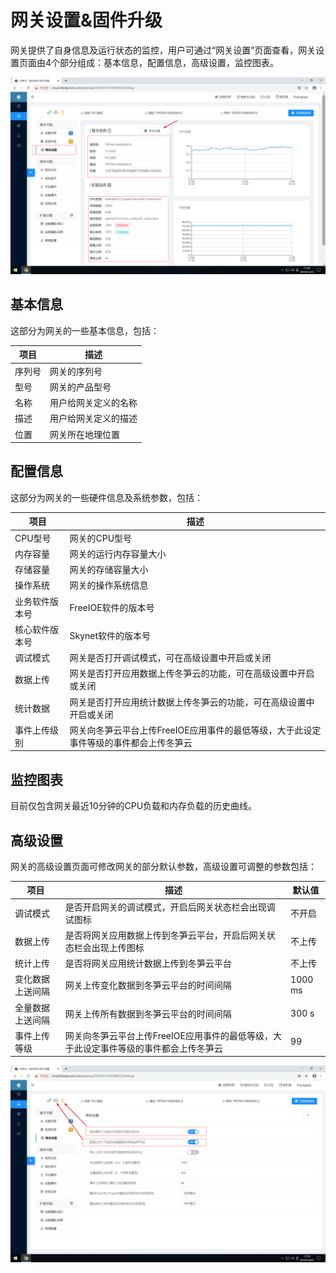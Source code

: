# 网关设置&固件升级

网关提供了自身信息及运行状态的监控，用户可通过“网关设置”页面查看，网关设置页面由4个部分组成：基本信息，配置信息，高级设置，监控图表。

![](imgs/2019-12-23-17-10-09.png)

## 基本信息
这部分为网关的一些基本信息，包括：

| 项目   | 描述                 |
| ------ | -------------------- |
| 序列号 | 网关的序列号         |
| 型号   | 网关的产品型号       |
| 名称   | 用户给网关定义的名称 |
| 描述   | 用户给网关定义的描述 |
| 位置   | 网关所在地理位置     |




## 配置信息
这部分为网关的一些硬件信息及系统参数，包括：

| 项目           | 描述                                                         |
| -------------- | ------------------------------------------------------------ |
| CPU型号        | 网关的CPU型号                                                |
| 内存容量       | 网关的运行内存容量大小                                       |
| 存储容量       | 网关的存储容量大小                                           |
| 操作系统       | 网关的操作系统信息                                           |
| 业务软件版本号 | FreeIOE软件的版本号                                          |
| 核心软件版本号 | Skynet软件的版本号                                           |
| 调试模式       | 网关是否打开调试模式，可在高级设置中开启或关闭               |
| 数据上传       | 网关是否打开应用数据上传冬笋云的功能，可在高级设置中开启或关闭 |
| 统计数据       | 网关是否打开应用统计数据上传冬笋云的功能，可在高级设置中开启或关闭 |
| 事件上传级别   | 网关向冬笋云平台上传FreeIOE应用事件的最低等级，大于此设定事件等级的事件都会上传冬笋云 |



## 监控图表
目前仅包含网关最近10分钟的CPU负载和内存负载的历史曲线。

## 高级设置
网关的高级设置页面可修改网关的部分默认参数，高级设置可调整的参数包括：

| 项目   | 描述                 |   默认值   |
| ------ | -------------------- |-------------------- |
| 调试模式  | 是否开启网关的调试模式，开启后网关状态栏会出现调试图标  |       不开启     |
| 数据上传  | 是否将网关应用数据上传到冬笋云平台，开启后网关状态栏会出现上传图标   |   不上传 |
| 统计上传  | 是否将网关应用统计数据上传到冬笋云平台 |  不上传  |
| 变化数据上送间隔   | 网关上传变化数据到冬笋云平台的时间间隔 | 1000 ms |
| 全量数据上送间隔   | 网关上传所有数据到冬笋云平台的时间间隔     | 300 s |
| 事件上传等级   | 网关向冬笋云平台上传FreeIOE应用事件的最低等级，大于此设定事件等级的事件都会上传冬笋云     | 99 |

![](imgs/2019-12-23-17-36-18.png)